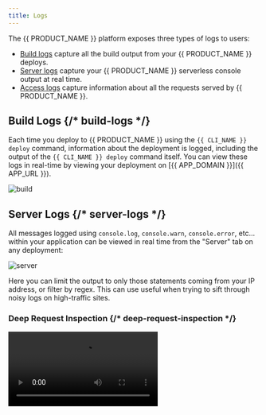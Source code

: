 ```yaml
---
title: Logs
---
```


The {{ PRODUCT_NAME }} platform exposes three types of logs to users:

- [Build logs](#build-logs) capture all the build output from your {{ PRODUCT_NAME }} deploys.
- [Server logs](#server-logs) capture your {{ PRODUCT_NAME }} serverless console output at real time.
- [Access logs](#access-logs) capture information about all the requests served by {{ PRODUCT_NAME }}.

## Build Logs {/* build-logs */}

Each time you deploy to {{ PRODUCT_NAME }} using the `{{ CLI_NAME }} deploy` command, information about the deployment is logged, including the output of the `{{ CLI_NAME }} deploy` command itself. You can view these logs in real-time by viewing your deployment on [{{ APP_DOMAIN }}]({{ APP_URL }}).

![build](/images/logs/build.png)

## Server Logs {/* server-logs */}

All messages logged using `console.log`, `console.warn`, `console.error`, etc... within your application can be viewed in real time from the "Server" tab on any deployment:

![server](/images/logs/server.png)

Here you can limit the output to only those statements coming from your IP address, or filter by regex. This can use useful when trying to sift through noisy logs on high-traffic sites.

### Deep Request Inspection {/* deep-request-inspection */}

<Video src="https://www.youtube.com/watch?v=M0KPpX89nO4" />

By enabling Deep Request Inspection in your environment, you can also see the headers and body of every request and response served by your application via the {{ PRODUCT }} serverless cloud. You can also see each upstream API request made by your application. To enable Deep Request Inspection, navigate to the environment in the {{ PRODUCT }} Developer Console, select the configuration tab, click "Edit" and enable "Deep Request Inspection" in the Debugging section.

![Deep Request Inspection](/images/logs/http-request-logging.png)

Finally, activate the new environment configuration and tail the server logs on any deployment to see detailed information about every request served by that deployment.

## Setting up Log Aggregation Tools {/* setting-up-log-aggregation-tools */}

{{ PRODUCT_NAME }} saves its logs to Amazon S3. Most log aggregation tools are able to ingest logs from S3. We attempt to link to the docs that explain how to ingest logs from S3 for each popular log aggregation tool below. Even if your tool is not listed, there's a good chance it can ingest logs from S3.

- Sematext | [[Logagent docs]](https://sematext.com/docs/logagent/)
- Sumo Logic | [[S3 ingest docs]](https://help.sumologic.com/03Send-Data/Sources/02Sources-for-Hosted-Collectors/Amazon-Web-Services/AWS-S3-Source)
- AWS Athena | [[docs]](https://aws.amazon.com/blogs/big-data/analyzing-data-in-s3-using-amazon-athena/)
- Splunk | [[S3 ingest docs]](https://docs.splunk.com/Documentation/AddOns/released/AWS/S3)
- Loggly | [[S3 ingest docs]](https://documentation.solarwinds.com/en/Success_Center/loggly/Content/admin/s3-ingestion-auto.htm)

## Access Logs {/* access-logs */}

{{ PRODUCT_NAME }} [Enterprise tier]({{ WWW_URL }}/pricing) customers can receive streaming access logs that capture information about each request served by {{ PRODUCT_NAME }}. To do so refer to the "Access Logs" tab:

![access](/images/logs/access.png)

Note that if you are not an Enterprise tier customer you will see a message to contact support to upgrade your account.

Access logs contain the following fields:

### timestamp (number) {/* timestamp */}

Millisecond resolution of the request start time in UNIX epoch.

### bld (string) {/* bld */}

The application's build number processing this request. Example '1021'.

### eid (string) {/* eid */}

The active environment ID in {{ PRODUCT_NAME }}.

_Available since {{ PRODUCT_NAME }} v2.9.0._

### ev (number) {/* ev */}

The active environment version number. Example 95 (number).

### ip (string) {/* ip */}

IP of the most downstream client, determined either through XFF or by reading socket information.

### met (string) {/* met */}

HTTP method.

### hh (string) {/* hh */}

Host header as received from the downstream.

### url (string) {/* url */}

HTTP path.

### h2 (string) {/* h2 */}

Flag indicating whether downstream connection is http/2 or not. Can be '0' or '1'.

### psh (number) {/* psh */}

Flag indicating whether this request is an http/2 server-side push or not. Can be 0 or 1.

### code (string) {/* code */}

HTTP response status code.

### ic (integer) {/* ic */}

Flag indicating whether this request was cacheable even in theory. Can be 0 or 1.

### cc (string) {/* cc */}

Country code per geo-location.

### s_rq (number) {/* s_rq */}

Size of the request in bytes.

### s_rs (number) {/* s_rs */}

Size of the response in bytes.

### ds (string) {/* ds */}

Destination, determined by split testing rules, if any; if no rules, the value is left as the default router.

### be (string) {/* be */}

Backend, determined by the routing rules. The names come from the `backends` structure exported from your `{{ CONFIG_FILE }}` file.

### bk (string) {/* bk */}

Split testing bucket cookie value.

### zip (string) {/* zip */}

Flag indicating whether the response is compressed or not. Can be '0' or '1'.

### rid (string) {/* rid */}

Unique request ID.

### waf (string) {/* waf */}

WAF security state: geo for geo blocking, bl for block list, dl-[list name] for dynamic lists
if the request was blocked; wl for allow list, by for bypass if the request was passed.

### sh (number) {/* sh */}

Flag indicating whether the request was shielded. Can be 0 or 1.

### dv (string) {/* dv */}

Device type desktop, smartphone, tablet, mobile.

### vn (string) {/* vn */}

Vendor: apple, microsoft, android.

### br (string) {/* br */}

Browser: chrome, safari, firefox.

### bot (number) {/* bot */}

Flag indicating whether the request was made by a bot. Can be 0 or 1.

### er (number) {/* er */}

Flag indicating whether the request was responded from edge (not true for cache hits, just for synthetic requests). Can be 0 or 1.

### clv (number) {/* clv */}

Cache level on which the request was responded or 0 if it was a miss. Possible values are 0 - miss, 1 - Level 1 hit (edge), 2 - level 2 hit (global).

### stl (number) {/* stl */}

Indicates if the response was stale or not. Can be 0 or 1.

### done (string) {/* done */}

Flag indicating if the response has completed (analogous to 499 in Nginx). '0' or '1'.

### cs (string) {/* cs */}

[Caching status](/guides/caching#section_why_is_my_response_not_being_cached_) (why something was or wasn't cached).

### ct (string) {/* ct */}

Response content type.

### xmr (string) {/* xmr */}

Request header {{ HEADER_PREFIX }}-matched-routes, logs all routes matched and is required to order the routes table in caching metrics.

### rfr (string) {/* rfr */}

Referrer request header (note the misspelling per HTTP standard).

### ua (string) {/* ua */}

User agent.

### xmt (string) {/* xmt */}

Response [{{ HEADER_PREFIX }}-t](/guides/response_headers#section_structure_of_) header with different critical path timings.
Example: 'eh=4,ect=2,ecc=hit'.

### xut (string) {/* xut */}

Response {{ HEADER_PREFIX }}-user-t header with different user [performance](/guides/performance) metrics.
Example: fetch:/path=123

### xms (string) {/* xms */}

Response {{ HEADER_PREFIX }}-status header with different critical path status codes. Example: 'eh=200,ed=200,gh=200,gd=200,p=200,w=200'.

### pre (number or not present) {/* pre */}

If {{ COOKIE_PREFIX }}\_prefetch parameter was specified value of 1, otherwise not present.

### uv (string) {/* uv */}

Upstream response's `vary` header value.

### bip (string) {/* bip */}

IP of the backend that responded to the request.

### hrid (string) {/* hrid */}

Request ID of the response hit in the cache. Corresponds to [`{{ HEADER_PREFIX }}-hit-request-id`](response_headers#section_general_headers) response header.

### ac (string) {/* ac */}

Accept-Encoding header value. Example: 'gzip'.

### asn (string) {/* asn */}

The ASN for the (Autonomous System Number) for this IP.
Example: '20940'.

### ce (string) {/* ce */}

The normalized value of content encoding header as used by edge. Example: 'gzip'.

### ckh (string) {/* ckh */}

Cache key hash.

### cv (string) {/* cv */}

Edgio edge compiler version. Example '1.7.3'.

### cy (string) {/* cy */}

City name per geo-location. Example: 'new york'.

### jwt (string) {/* jwt */}

Value of the recommended action per JWT parsing. Can be one of "", "blocked", "permit", "redirect".

### lo (string) {/* lo */}

Geographical longitude per geo-location. Example '-73.98'.

### lt (string) {/* lt */}

Geographical latitude per geo-location. Example '40.76'.

### lp (number) {/* lp */}

Flag indicating if loading page was served during incremental static rendering. Can be 0 or 1 (number).

### pc (string) {/* pc */}

Postal code per geo-location. Example: '10020'

### prl (number) {/* prl */}

Flag indicating if this was a preload request. Can be 0 or 1.

### prod (number) {/* prod */}

Indicates whether this request belongs to the production environment. Can be 0 or 1 (number).

### sc (string) {/* sc */}

State code as per geo-location
Example: 'NY'

### sec (string) {/* sec */}

Security - set to "ip_block_list" if blocked by IP or "country_block_list" if blocked by country code on the edge.

### ssl (number) {/* ssl */}

A flag that indicates whether the request was done on HTTPS protocol. Can be 0 or 1.

### t (string) {/* t */}

Same as `xmt`.

### v (string) {/* v */}

Layer0/Edgio platform version. Example: '4.19.3'

### wafv (string) {/* wafv */}

Version of the WAF. Can be an empty string if WAF was not enabled, otherwise the version of the WAF (like 'WAF-1,2').

### xff (string) {/* xff */}

The value of the header 'x-forwarded-for'.
